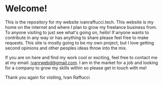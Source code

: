 # Welcome!

This is the repository for my website ivanraffucci.tech. This website is my home on the internet and where I plan to grow my freelance business from. To anyone visiting to just see what's going on, hello! If anyone wants to contribute in any way or has anything to share please feel free to make requests. This site is mostly going to be my own project, but I love getting second opinions and other peoples ideas throw into the mix.

If you are on here and find my work cool or exciting, feel free to contact me at my email: ivanrwebd@gmail.com. I am in the market for a job and looking for a company to grow my skills within so please get in touch with me!

Thank you again for visiting,
Ivan Raffucci
